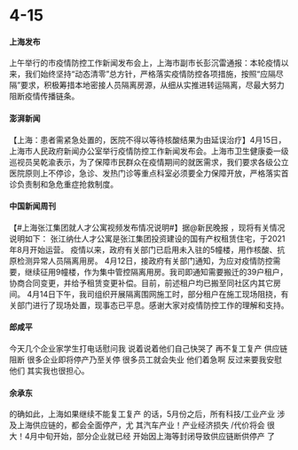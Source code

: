 # 4-15

#### 上海发布

上午举行的市疫情防控工作新闻发布会上，上海市副市长彭沉雷通报：本轮疫情以来，我们始终坚持“动态清零”总方针，严格落实疫情防控各项措施，按照“应隔尽隔”要求，积极筹措本地密接人员隔离房源，从细从实推进转运隔离，尽最大努力阻断疫情传播链条。

#### 澎湃新闻

【上海：患者需紧急处置的，医院不得以等待核酸结果为由延误治疗】4月15日，上海市人民政府新闻办公室举行疫情防控工作新闻发布会。上海市卫生健康委一级巡视员吴乾渝表示，为了保障市民群众在疫情期间的就医需求，我们要求各级公立医院原则上不停诊，急诊、发热门诊等重点科室必须要全力保障开放，严格落实首诊负责制和急危重症抢救制度。

#### 中国新闻周刊

【#上海张江集团就人才公寓视频发布情况说明#】据@新民晚报 ，现将有关情况说明如下： 张江纳仕人才公寓是张江集团投资建设的国有产权租赁住宅，于2021年8月开始运营。 疫情以来，政府有关部门已启用未入驻的5幢楼，用作核酸、抗原检测异常人员隔离用房。 4月12日，接政府有关部门通知，为应对疫情防控需要，继续征用9幢楼，作为集中管控隔离用房。我司即通知需要搬迁的39户租户，协商合同变更，并给予租赁变更补偿。目前，前述租户均已搬至同社区内其它房间。 4月14日下午，我司组织开展隔离围网施工时，部分租户在施工现场阻挠，有关部门进行了现场处置，现事态已平息。感谢大家对疫情防控工作的理解和支持。

#### 郎咸平

今天几个企业家学生打电话慰问我 说着说着他们自己快哭了 再不复工复产 供应链阻断 很多企业即将停产乃至关停 很多员工就会失业 他们着急啊 反过来要我安慰他们 其实我也很担心。

#### 余承东

的确如此，上海如果继续不能复工复产 的话，5月份之后，所有科技/工业产业 涉及上海供应链的，都会全面停产，尤 其汽车产业！产业经济损失 /代价将会 很大！4月中旬开始，部分企业就已经 开始因上海等封闭导致供应链断供停产 了
